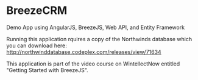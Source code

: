 BreezeCRM
=========

Demo App using AngularJS, BreezeJS, Web API, and Entity Framework

Running this application rquires a copy of the Northwinds database which you can download here:
http://northwinddatabase.codeplex.com/releases/view/71634

This application is part of the video course on WintellectNow entitled "Getting Started with BreezeJS".
